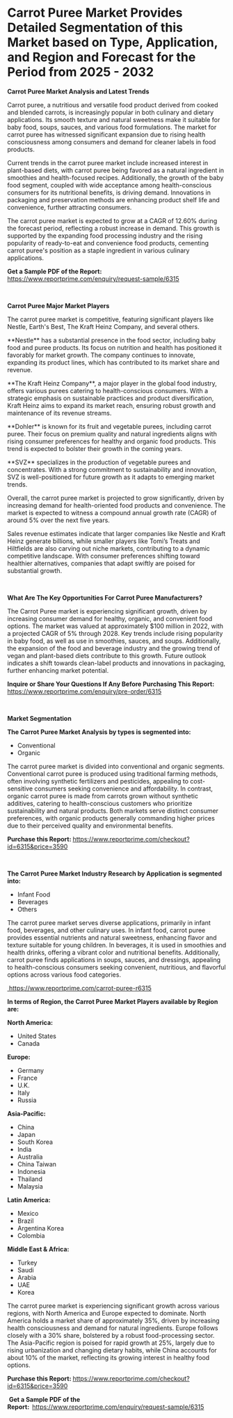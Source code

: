 <p><h1>Carrot Puree Market Provides Detailed Segmentation of this Market based on Type, Application, and Region and Forecast for the Period from 2025 - 2032</h1></p><p><strong>Carrot Puree Market Analysis and Latest Trends</strong></p>
<p><p>Carrot puree, a nutritious and versatile food product derived from cooked and blended carrots, is increasingly popular in both culinary and dietary applications. Its smooth texture and natural sweetness make it suitable for baby food, soups, sauces, and various food formulations. The market for carrot puree has witnessed significant expansion due to rising health consciousness among consumers and demand for cleaner labels in food products.</p><p>Current trends in the carrot puree market include increased interest in plant-based diets, with carrot puree being favored as a natural ingredient in smoothies and health-focused recipes. Additionally, the growth of the baby food segment, coupled with wide acceptance among health-conscious consumers for its nutritional benefits, is driving demand. Innovations in packaging and preservation methods are enhancing product shelf life and convenience, further attracting consumers.</p><p>The carrot puree market is expected to grow at a CAGR of 12.60% during the forecast period, reflecting a robust increase in demand. This growth is supported by the expanding food processing industry and the rising popularity of ready-to-eat and convenience food products, cementing carrot puree's position as a staple ingredient in various culinary applications.</p></p>
<p><strong>Get a Sample PDF of the Report:&nbsp;</strong> <a href="https://www.reportprime.com/enquiry/request-sample/6315?utm_campaign=4557&utm_medium=2&utm_source=Github&utm_content=ia&utm_term=15052025&utm_id=carrot-puree">https://www.reportprime.com/enquiry/request-sample/6315</a></p>
<p>&nbsp;</p>
<p><strong>Carrot Puree Major Market Players</strong></p>
<p><p>The carrot puree market is competitive, featuring significant players like Nestle, Earth's Best, The Kraft Heinz Company, and several others. </p><p>**Nestle** has a substantial presence in the food sector, including baby food and puree products. Its focus on nutrition and health has positioned it favorably for market growth. The company continues to innovate, expanding its product lines, which has contributed to its market share and revenue.</p><p>**The Kraft Heinz Company**, a major player in the global food industry, offers various purees catering to health-conscious consumers. With a strategic emphasis on sustainable practices and product diversification, Kraft Heinz aims to expand its market reach, ensuring robust growth and maintenance of its revenue streams.</p><p>**Dohler** is known for its fruit and vegetable purees, including carrot puree. Their focus on premium quality and natural ingredients aligns with rising consumer preferences for healthy and organic food products. This trend is expected to bolster their growth in the coming years.</p><p>**SVZ** specializes in the production of vegetable purees and concentrates. With a strong commitment to sustainability and innovation, SVZ is well-positioned for future growth as it adapts to emerging market trends.</p><p>Overall, the carrot puree market is projected to grow significantly, driven by increasing demand for health-oriented food products and convenience. The market is expected to witness a compound annual growth rate (CAGR) of around 5% over the next five years. </p><p>Sales revenue estimates indicate that larger companies like Nestle and Kraft Heinz generate billions, while smaller players like Tomi’s Treats and Hiltfields are also carving out niche markets, contributing to a dynamic competitive landscape. With consumer preferences shifting toward healthier alternatives, companies that adapt swiftly are poised for substantial growth.</p></p>
<p>&nbsp;</p>
<p><strong>What Are The Key Opportunities For Carrot Puree Manufacturers?</strong></p>
<p><p>The Carrot Puree market is experiencing significant growth, driven by increasing consumer demand for healthy, organic, and convenient food options. The market was valued at approximately $100 million in 2022, with a projected CAGR of 5% through 2028. Key trends include rising popularity in baby food, as well as use in smoothies, sauces, and soups. Additionally, the expansion of the food and beverage industry and the growing trend of vegan and plant-based diets contribute to this growth. Future outlook indicates a shift towards clean-label products and innovations in packaging, further enhancing market potential.</p></p>
<p><strong>Inquire or Share Your Questions If Any Before Purchasing This Report:</strong> <a href="https://www.reportprime.com/enquiry/pre-order/6315?utm_campaign=4557&utm_medium=2&utm_source=Github&utm_content=ia&utm_term=15052025&utm_id=carrot-puree">https://www.reportprime.com/enquiry/pre-order/6315</a></p>
<p>&nbsp;</p>
<p><strong>Market Segmentation</strong></p>
<p><strong>The Carrot Puree Market Analysis by types is segmented into:</strong></p>
<p><ul><li>Conventional</li><li>Organic</li></ul></p>
<p><p>The carrot puree market is divided into conventional and organic segments. Conventional carrot puree is produced using traditional farming methods, often involving synthetic fertilizers and pesticides, appealing to cost-sensitive consumers seeking convenience and affordability. In contrast, organic carrot puree is made from carrots grown without synthetic additives, catering to health-conscious customers who prioritize sustainability and natural products. Both markets serve distinct consumer preferences, with organic products generally commanding higher prices due to their perceived quality and environmental benefits.</p></p>
<p><strong>Purchase this Report:&nbsp;</strong><a href="https://www.reportprime.com/checkout?id=6315&price=3590&utm_campaign=4557&utm_medium=2&utm_source=Github&utm_content=ia&utm_term=15052025&utm_id=carrot-puree">https://www.reportprime.com/checkout?id=6315&price=3590</a></p>
<p>&nbsp;</p>
<p><strong>The Carrot Puree Market Industry Research by Application is segmented into:</strong></p>
<p><ul><li>Infant Food</li><li>Beverages</li><li>Others</li></ul></p>
<p><p>The carrot puree market serves diverse applications, primarily in infant food, beverages, and other culinary uses. In infant food, carrot puree provides essential nutrients and natural sweetness, enhancing flavor and texture suitable for young children. In beverages, it is used in smoothies and health drinks, offering a vibrant color and nutritional benefits. Additionally, carrot puree finds applications in soups, sauces, and dressings, appealing to health-conscious consumers seeking convenient, nutritious, and flavorful options across various food categories.</p></p>
<p><a href="https://www.reportprime.com/carrot-puree-r6315?utm_campaign=4557&utm_medium=2&utm_source=Github&utm_content=ia&utm_term=15052025&utm_id=carrot-puree">&nbsp;https://www.reportprime.com/carrot-puree-r6315</a></p>
<p><strong>In terms of Region, the Carrot Puree Market Players available by Region are:</strong></p>
<p>
    <p> <strong> North America: </strong>
        <ul>
            <li>United States</li>
            <li>Canada</li>
        </ul>
        </p> 
    <p> <strong> Europe: </strong>
        <ul>
            <li>Germany</li>
            <li>France</li>
            <li>U.K.</li>
            <li>Italy</li>
            <li>Russia</li>
        </ul>
        </p> 
    <p> <strong> Asia-Pacific: </strong>
        <ul>
            <li>China</li>
            <li>Japan</li>
            <li>South Korea</li>
            <li>India</li>
            <li>Australia</li>
            <li>China Taiwan</li>
            <li>Indonesia</li>
            <li>Thailand</li>
            <li>Malaysia</li>
        </ul>
        </p> 
    <p> <strong> Latin America: </strong>
        <ul>
            <li>Mexico</li>
            <li>Brazil</li>
            <li>Argentina Korea</li>
            <li>Colombia</li>
        </ul>
        </p> 
    <p> <strong> Middle East & Africa: </strong>
        <ul>
            <li>Turkey</li>
            <li>Saudi</li>
            <li>Arabia</li>
            <li>UAE</li>
            <li>Korea</li>
        </ul>
    </p>
    </p>
<p><p>The carrot puree market is experiencing significant growth across various regions, with North America and Europe expected to dominate. North America holds a market share of approximately 35%, driven by increasing health consciousness and demand for natural ingredients. Europe follows closely with a 30% share, bolstered by a robust food-processing sector. The Asia-Pacific region is poised for rapid growth at 25%, largely due to rising urbanization and changing dietary habits, while China accounts for about 10% of the market, reflecting its growing interest in healthy food options.</p></p>
<p><strong>Purchase this Report: </strong><a href="https://www.reportprime.com/checkout?id=6315&price=3590&utm_campaign=4557&utm_medium=2&utm_source=Github&utm_content=ia&utm_term=15052025&utm_id=carrot-puree">https://www.reportprime.com/checkout?id=6315&price=3590</a></p>
<p>&nbsp;<strong>Get a Sample PDF of the Report:&nbsp;&nbsp;</strong><a href="https://www.reportprime.com/enquiry/request-sample/6315?utm_campaign=4557&utm_medium=2&utm_source=Github&utm_content=ia&utm_term=15052025&utm_id=carrot-puree">https://www.reportprime.com/enquiry/request-sample/6315</a></p>
<p><strong></strong></p>
<p><p></p><p></p><p></p></p>